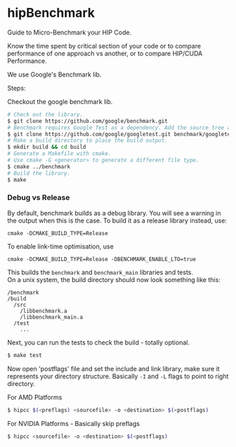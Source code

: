 # hipBenchmark

Guide to Micro-Benchmark your HIP Code.

Know the time spent by critical section of your code or to compare performance of one approach vs another, or to compare HIP/CUDA Performance.


We use Google's Benchmark lib.

Steps:

Checkout the google benchmark lib.
```bash                                                                                   
# Check out the library.                                                                  
$ git clone https://github.com/google/benchmark.git                                       
# Benchmark requires Google Test as a dependency. Add the source tree as a subdirectory.  
$ git clone https://github.com/google/googletest.git benchmark/googletest                 
# Make a build directory to place the build output.                                       
$ mkdir build && cd build                                                                 
# Generate a Makefile with cmake.                                                         
# Use cmake -G <generator> to generate a different file type.                             
$ cmake ../benchmark                                                                      
# Build the library.                                                                      
$ make                                                                                    
```                                                                                       

### Debug vs Release                                                           
                                                                               
By default, benchmark builds as a debug library. You will see a warning in the 
output when this is the case. To build it as a release library instead, use:   
                                                                               
```                                                                            
cmake -DCMAKE_BUILD_TYPE=Release                                               
```                                                                            
                                                                               
To enable link-time optimisation, use                                          
                                                                               
```                                                                            
cmake -DCMAKE_BUILD_TYPE=Release -DBENCHMARK_ENABLE_LTO=true                   
```                                                                            

This builds the `benchmark` and `benchmark_main` libraries and tests.                     
On a unix system, the build directory should now look something like this:                
                                                                                          
```                                                                                       
/benchmark                                                                                
/build                                                                                    
  /src                                                                                    
    /libbenchmark.a                                                                       
    /libbenchmark_main.a                                                                  
  /test                                                                                   
    ...                                                                                   
```                                                                                       
                                                                                          
Next, you can run the tests to check the build - totally optional. 
                                                                                          
```bash                                                                                   
$ make test                                                                               
```                                                                                       

Now open 'postflags' file and set the include and link library, make sure it represents your directory structure.
Basically  ```-I``` and ```-L``` flags to point to right directory.

For AMD Platforms
```bash
$ hipcc $(<preflags) <sourcefile> -o <destination> $(<postflags)
```
For NVIDIA Platforms - Basically skip preflags
```bash
$ hipcc <sourcefile> -o <destination> $(<postflags)
```
